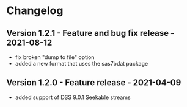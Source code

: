 # Changelog

## Version 1.2.1 - Feature and bug fix release - 2021-08-12

- fix broken "dump to file" option
- added a new format that uses the sas7bdat package

## Version 1.2.0 - Feature release - 2021-04-09

- added support of DSS 9.0.1 Seekable streams
